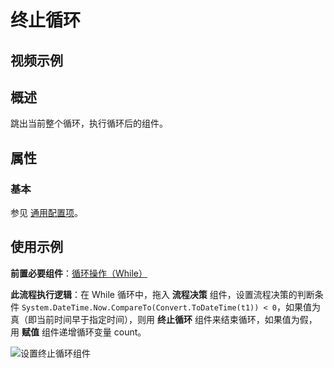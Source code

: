 # 终止循环

## 视频示例

## 概述

跳出当前整个循环，执行循环后的组件。

## 属性

### 基本

参见 [通用配置项](../../Appendix/CommonConfigurationItems.md)。

## 使用示例

**前置必要组件**：[循环操作（While）](../Loop/While.md)

**此流程执行逻辑**：在 While 循环中，拖入 **流程决策** 组件，设置流程决策的判断条件 `System.DateTime.Now.CompareTo(Convert.ToDateTime(t1)) < 0`，如果值为真（即当前时间早于指定时间），则用 **终止循环** 组件来结束循环，如果值为假，用 **赋值** 组件递增循环变量 count。

![设置终止循环组件](https://docimages.blob.core.chinacloudapi.cn/images/Activities/break-2.png)
